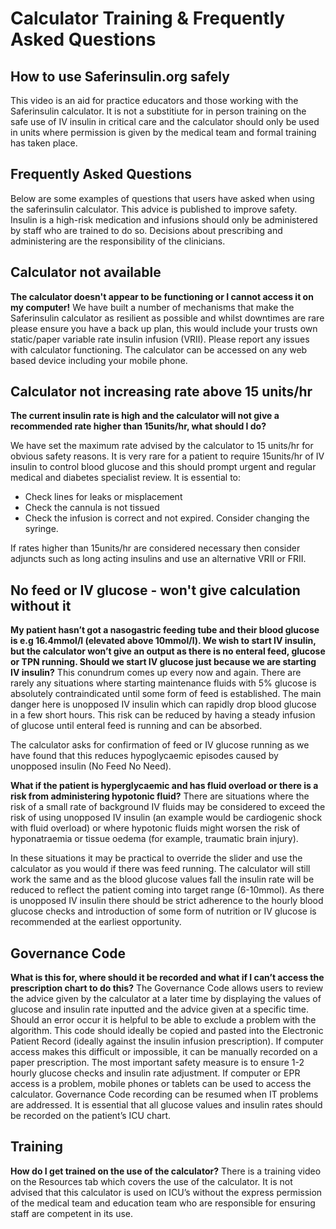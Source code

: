 # Calculator Training  & Frequently Asked Questions 

## How to use Saferinsulin.org safely

This video is an aid for practice educators and those working with the Saferinsulin calculator. It is not a substitiute for in person training on the safe use of IV insulin in critical care and the calculator should only be used in units where permission is given by the medical team and formal training has taken place.


## Frequently Asked Questions
Below are some examples of questions that users have asked when using the saferinsulin calculator. This advice is published to improve safety. Insulin is a high-risk medication and infusions should only be administered by staff who are trained to do so. Decisions about prescribing and administering are the responsibility of the clinicians.

## Calculator not available
**The calculator doesn't appear to be functioning or I cannot access it on my computer!**
We have built a number of mechanisms that make the Saferinsulin calculator as resilient as possible and whilst downtimes are rare please ensure you have a back up plan, this would include your trusts own static/paper variable rate insulin infusion (VRII). Please report any issues with calculator functioning. The calculator can be accessed on any web based device including your mobile phone. 

## Calculator not increasing rate above 15 units/hr
**The current insulin rate is high and the calculator will not give a recommended rate higher than 15units/hr, what should I do?**

We have set the maximum rate advised by the calculator to 15 units/hr for obvious safety reasons. 
It is very rare for a patient to require 15units/hr of IV insulin to control blood glucose and this should prompt urgent and regular medical and diabetes specialist review. 
It is essential to:
- Check lines for leaks or misplacement
- Check the cannula is not tissued
- Check the infusion is correct and not expired. Consider changing the syringe.

If rates higher than 15units/hr are considered necessary then consider adjuncts such as long acting insulins and use an alternative VRII or FRII.

## No feed or IV glucose - won't give calculation without it
**My patient hasn’t got a nasogastric feeding tube and their blood glucose is e.g 16.4mmol/l (elevated above 10mmol/l). We wish to start IV insulin, but the calculator won’t give an output as there is no enteral feed, glucose or TPN running.
Should we start IV glucose just because we are starting IV insulin?**
This conundrum comes up every now and again. There are rarely any situations where starting maintenance fluids with 5% glucose is absolutely contraindicated until some form of feed is established. The main danger here is unopposed IV insulin which can rapidly drop blood glucose in a few short hours. This risk can be reduced by having a steady infusion of glucose until enteral feed is running and can be absorbed. 

The calculator asks for confirmation of feed or IV glucose running as we have found that this reduces hypoglycaemic episodes caused by unopposed insulin (No Feed No Need).


**What if the patient is hyperglycaemic and has fluid overload or there is a risk from administering hypotonic fluid?**
There are situations where the risk of a small rate of background IV fluids may be considered to exceed the risk of using unopposed IV insulin (an example would be cardiogenic shock with fluid overload) or where hypotonic fluids might worsen the risk of hyponatraemia or tissue oedema (for example, traumatic brain injury).

In these situations it may be practical to override the slider and use the calculator as you would if there was feed running. The calculator will still work the same and as the blood glucose values fall the insulin rate will be reduced to reflect the patient coming into target range (6-10mmol). As there is unopposed IV insulin there should be strict adherence to the hourly blood glucose checks and introduction of some form of nutrition or IV glucose is recommended at the earliest opportunity. 

## Governance Code
**What is this for, where should it be recorded and what if I can’t access the prescription chart to do this?**
The Governance Code allows users to review the advice given by the calculator at a later time by displaying the values of glucose and insulin rate inputted and the advice given at a specific time. Should an error occur it is helpful to be able to exclude a problem with the algorithm. This code should ideally be copied and pasted into the Electronic Patient Record (ideally against the insulin infusion prescription). If computer access makes this difficult or impossible, it can be manually recorded on a paper prescription. The most important safety measure is to ensure 1-2 hourly glucose checks and insulin rate adjustment. If computer or EPR access is a problem, mobile phones or tablets can be used to access the calculator. Governance Code recording can be resumed when IT problems are addressed. It is essential that all glucose values and insulin rates should be recorded on the patient’s ICU chart. 

## Training
**How do I get trained on the use of the calculator?**
There is a training video on the Resources tab which covers the use of the calculator. It is not advised that this calculator is used on ICU’s without the express permission of the medical team and education team who are responsible for ensuring staff are competent in its use. 
